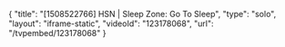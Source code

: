 {
    "title": "[1508522766] HSN | Sleep Zone: Go To Sleep",
    "type": "solo",
    "layout": "iframe-static",
    "videoId": "123178068",
    "url": "\/tvpembed\/123178068"
}